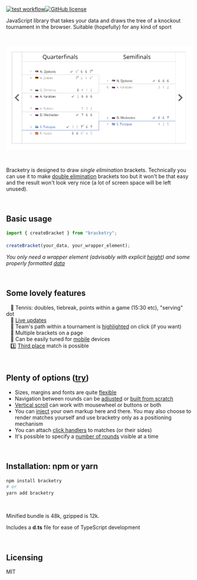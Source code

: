 [![test workflow](https://github.com/slandath/bracketry/actions/workflows/main.yml/badge.svg)](https://github.com/slandath/bracketry/actions/)[![GitHub license](https://img.shields.io/badge/license-MIT-blue.svg?style=flat-square)](https://github.com/sbachinin/bracketry/blob/main/LICENSE.md)

JavaScript library that takes your data and draws the tree of a knockout tournament in the browser. Suitable (hopefully) for any kind of sport

<br>

![alt text](https://github.com/sbachinin/bracketry/blob/main/images/example.jpg?raw=true)

<br>

Bracketry is designed to draw _single elimination_ brackets. Technically you can use it to make [double elimination](https://en.wikipedia.org/wiki/Double-elimination_tournament) brackets too but it won't be that easy and the result won't look very nice (a lot of screen space will be left unused).

<br>

## Basic usage

```javascript
import { createBracket } from "bracketry";

createBracket(your_data, your_wrapper_element);
```

_You only need a wrapper element (advisably with explicit <a href="https://bracketry.app/create-bracket/#problem-of-height">height</a>) and some properly formatted <a href="https://bracketry.app/data-shape">data</a>_

<br>

## Some lovely features

&nbsp;&nbsp; 🎾 Tennis: doubles, tiebreak, points within a game (15:30 etc), "serving" dot  
&nbsp;&nbsp; 🍏 <a href="https://bracketry.app/live-updates">Live updates</a>  
&nbsp;&nbsp; 🔦 Team's path within a tournament is <a href="https://bracketry.app/highlight-history">highlighted</a> on click (if you want)  
&nbsp;&nbsp; 👯 Multiple brackets on a page  
&nbsp;&nbsp; 📱 Can be easily tuned for <a href="https://bracketry.app/mobile">mobile</a> devices  
&nbsp;&nbsp; 3️⃣ <a href="https://bracketry.app/bronze">Third place</a> match is possible

<br>

## Plenty of options (<a href="https://bracketry.app/options">try</a>)

- Sizes, margins and fonts are quite <a href="https://bracketry.app/fonts-colors-sizes">flexible</a>
- Navigation between rounds can be <a href="https://bracketry.app/adjust-nav-buttons">adjusted</a> or <a href="https://bracketry.app/external-navigation">built from scratch</a>
- <a href="https://bracketry.app/scroll-modes">Vertical scroll</a> can work with mousewheel or buttons or both
- You can <a href="https://bracketry.app/inject-markup">inject</a> your own markup here and there. You may also choose to render matches yourself and use bracketry only as a positioning mechanism
- You can attach <a href="https://bracketry.app/click-handlers">click handlers</a> to matches (or their sides)
- It's possible to specify a <a href="https://bracketry.app/rounds-count">number of rounds</a> visible at a time

<br>

## Installation: npm or yarn

```bash
npm install bracketry
# or
yarn add bracketry
```

<br>

Minified bundle is 48k, gzipped is 12k.

Includes a **d.ts** file for ease of TypeScript development

<br>

## Licensing

MIT
